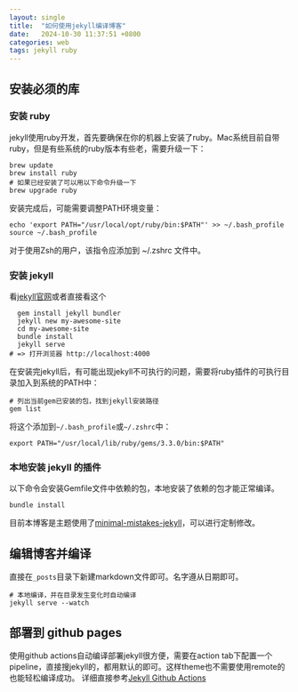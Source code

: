 ```yaml
---
layout: single
title:  "如何使用jekyll编译博客"
date:   2024-10-30 11:37:51 +0800
categories: web
tags: jekyll ruby
---
```


## 安装必须的库

### 安装 ruby
jekyll使用ruby开发，首先要确保在你的机器上安装了ruby。Mac系统目前自带ruby，但是有些系统的ruby版本有些老，需要升级一下：
```shell
brew update
brew install ruby
# 如果已经安装了可以用以下命令升级一下
brew upgrade ruby
```
安装完成后，可能需要调整PATH环境变量：
```shell
echo 'export PATH="/usr/local/opt/ruby/bin:$PATH"' >> ~/.bash_profile
source ~/.bash_profile
```
对于使用Zsh的用户，该指令应添加到 ~/.zshrc 文件中。

### 安装 jekyll
看[jekyll官网](https://jekyllcn.com/)或者直接看这个
```shell
  gem install jekyll bundler
  jekyll new my-awesome-site
  cd my-awesome-site
  bundle install
  jekyll serve
# => 打开浏览器 http://localhost:4000
```
在安装完jekyll后，有可能出现jekyll不可执行的问题，需要将ruby插件的可执行目录加入到系统的PATH中：
```shell
# 列出当前gem已安装的包，找到jekyll安装路径
gem list
```
将这个添加到`~/.bash_profile`或`~/.zshrc`中：
```shell
export PATH="/usr/local/lib/ruby/gems/3.3.0/bin:$PATH"
```

### 本地安装 jekyll 的插件
以下命令会安装Gemfile文件中依赖的包，本地安装了依赖的包才能正常编译。
```shell
bundle install
```

目前本博客是主题使用了[minimal-mistakes-jekyll](https://github.com/mmistakes/minimal-mistakes)，可以进行定制修改。

## 编辑博客并编译

直接在`_posts`目录下新建markdown文件即可。名字遵从日期即可。

```shell
# 本地编译，并在目录发生变化时自动编译
jekyll serve --watch
```


## 部署到 github pages
使用github actions自动编译部署jekyll很方便，需要在action tab下配置一个pipeline，直接搜jekyll的，都用默认的即可。这样theme也不需要使用remote的也能轻松编译成功。
详细直接参考[Jekyll Github Actions](https://jekyllrb.com/docs/continuous-integration/github-actions/)

